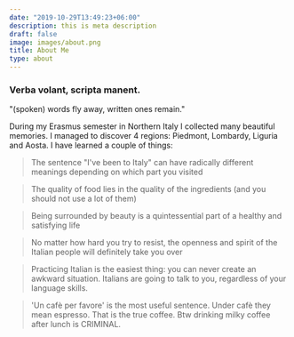 ```yaml
---
date: "2019-10-29T13:49:23+06:00"
description: this is meta description
draft: false
image: images/about.png
title: About Me
type: about
---
```


### Verba volant, scripta manent.

"(spoken) words fly away, written ones remain."

During my Erasmus semester in Northern Italy I collected many beautiful memories. I managed to discover 4 regions: Piedmont, Lombardy, Liguria and Aosta. I have learned a couple of things:

> The sentence "I've been to Italy" can have radically different meanings depending on which part you visited

> The quality of food lies in the quality of the ingredients (and you should not use a lot of them)

> Being surrounded by beauty is a quintessential part of a healthy and satisfying life

> No matter how hard you try to resist, the openness and spirit of the Italian people will definitely take you over

> Practicing Italian is the easiest thing: you can never create an awkward situation. Italians are going to talk to you, regardless of your language skills.

> 'Un cafè per favore' is the most useful sentence. Under cafè they mean espresso. That is the true coffee. Btw drinking milky coffee after lunch is CRIMINAL.

